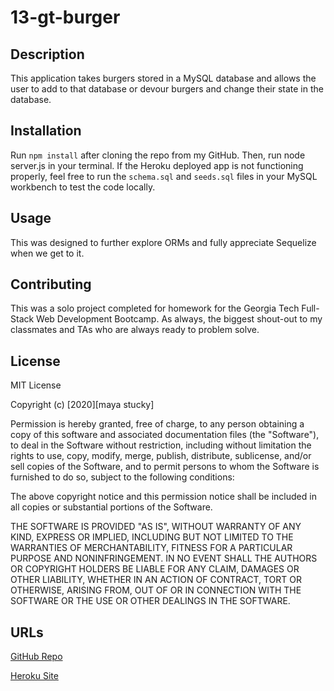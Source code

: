 # 13-gt-burger

## Description 

This application takes burgers stored in a MySQL database and allows the user to add to that database or devour burgers and change their state in the database. 

## Installation 

Run `npm install` after cloning the repo from my GitHub. Then, run node server.js in your terminal. If the Heroku deployed app is not functioning properly, feel free to run the `schema.sql` and `seeds.sql` files in your MySQL workbench to test the code locally. 

## Usage 

This was designed to further explore ORMs and fully appreciate Sequelize when we get to it.

## Contributing 

This was a solo project completed for homework for the Georgia Tech Full-Stack Web Development Bootcamp. As always, the biggest shout-out to my classmates and TAs who are always ready to problem solve.

## License 

MIT License

Copyright (c) [2020][maya stucky]

Permission is hereby granted, free of charge, to any person obtaining a copy of this software and associated documentation files (the "Software"), to deal in the Software without restriction, including without limitation the rights to use, copy, modify, merge, publish, distribute, sublicense, and/or sell copies of the Software, and to permit persons to whom the Software is furnished to do so, subject to the following conditions:

The above copyright notice and this permission notice shall be included in all copies or substantial portions of the Software.

THE SOFTWARE IS PROVIDED "AS IS", WITHOUT WARRANTY OF ANY KIND, EXPRESS OR IMPLIED, INCLUDING BUT NOT LIMITED TO THE WARRANTIES OF MERCHANTABILITY, FITNESS FOR A PARTICULAR PURPOSE AND NONINFRINGEMENT. IN NO EVENT SHALL THE AUTHORS OR COPYRIGHT HOLDERS BE LIABLE FOR ANY CLAIM, DAMAGES OR OTHER LIABILITY, WHETHER IN AN ACTION OF CONTRACT, TORT OR OTHERWISE, ARISING FROM, OUT OF OR IN CONNECTION WITH THE SOFTWARE OR THE USE OR OTHER DEALINGS IN THE SOFTWARE.

## URLs 

[GitHub Repo](https://github.com/mayastucky/13-gt-burger)

[Heroku Site](https://vast-badlands-50775.herokuapp.com/burgers)